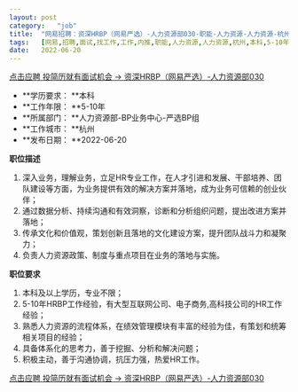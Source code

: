 ```yaml
---
layout:	post
category:	"job"
title:	"网易招聘：资深HRBP（网易严选）-人力资源部030-职能-人力资源-人力资源-杭州本科5-10年"
tags:	[网易,招聘,面试,找工作,工作,内推,职能,人力资源,人力资源,杭州,本科,5-10年]
date:	2022-06-20
---
```


[点击应聘 投简历就有面试机会 -> 资深HRBP（网易严选）-人力资源部030](http://mobile.bole.netease.com/bole/boleDetail?id=33026&employeeId=346f03c3cda5f04c&key=all)



- **学历要求： **本科
- **工作年限： **5-10年
- **所属部门： **人力资源部-BP业务中心-严选BP组
- **工作城市： **杭州
- **发布日期： **2022-06-20



**职位描述**
1. 深入业务，理解业务，立足HR专业工作，在人才引进和发展、干部培养、团队建设等方面，为业务提供有效的解决方案并落地，成为业务可信赖的创业伙伴；
2. 通过数据分析、持续沟通和有效洞察，诊断和分析组织问题，提出改进方案并落地；
3. 传承文化和价值观，策划创新且落地的文化建设方案，提升团队战斗力和凝聚力；
4. 负责人力资源政策、制度与重点项目在业务的落地与实施。



**职位要求**
1. 本科及以上学历，专业不限；
2. 5-10年HRBP工作经验，有大型互联网公司、电子商务,高科技公司的HR工作经验；
3. 熟悉人力资源的流程体系，在绩效管理模块有丰富的经验为佳，有策划和统筹相关项目的经验；
4. 具备体系化的思考力，善于挖掘、分析和解决问题；
5. 积极主动，善于沟通协调，抗压力强，热爱HR工作。



[点击应聘 投简历就有面试机会 -> 资深HRBP（网易严选）-人力资源部030](http://mobile.bole.netease.com/bole/boleDetail?id=33026&employeeId=346f03c3cda5f04c&key=all)
